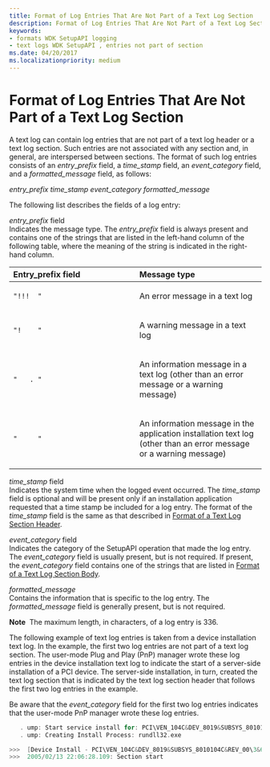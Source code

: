 ```yaml
---
title: Format of Log Entries That Are Not Part of a Text Log Section
description: Format of Log Entries That Are Not Part of a Text Log Section
keywords:
- formats WDK SetupAPI logging
- text logs WDK SetupAPI , entries not part of section
ms.date: 04/20/2017
ms.localizationpriority: medium
---
```


# Format of Log Entries That Are Not Part of a Text Log Section


A text log can contain log entries that are not part of a text log header or a text log section. Such entries are not associated with any section and, in general, are interspersed between sections. The format of such log entries consists of an *entry*_*prefix* field, a *time_stamp* field, an *event_category* field, and a *formatted_message* field, as follows:

*entry_prefix time_stamp event_category formatted_message*

The following list describes the fields of a log entry:

<a href="" id="entry-prefix-field"></a>*entry_prefix* field  
Indicates the message type. The *entry_prefix* field is always present and contains one of the strings that are listed in the left-hand column of the following table, where the meaning of the string is indicated in the right-hand column.

<table>
<colgroup>
<col width="50%" />
<col width="50%" />
</colgroup>
<thead>
<tr class="header">
<th align="left">Entry_prefix field</th>
<th align="left">Message type</th>
</tr>
</thead>
<tbody>
<tr class="odd">
<td align="left"><pre space="preserve"><code>"!!!  "</code></pre></td>
<td align="left"><p>An error message in a text log</p></td>
</tr>
<tr class="even">
<td align="left"><pre space="preserve"><code>"!    "</code></pre></td>
<td align="left"><p>A warning message in a text log</p></td>
</tr>
<tr class="odd">
<td align="left"><pre space="preserve"><code>"   . "</code></pre></td>
<td align="left"><p>An information message in a text log (other than an error message or a warning message)</p></td>
</tr>
<tr class="even">
<td align="left"><pre space="preserve"><code>"     "</code></pre></td>
<td align="left"><p>An information message in the application installation text log (other than an error message or a warning message)</p></td>
</tr>
</tbody>
</table>

 

<a href="" id="time-stamp-field"></a>*time_stamp* field  
Indicates the system time when the logged event occurred. The *time_stamp* field is optional and will be present only if an installation application requested that a time stamp be included for a log entry. The format of the *time_stamp* field is the same as that described in [Format of a Text Log Section Header](format-of-a-text-log-section-header.md).

<a href="" id="event-category-field"></a>*event_category* field  
Indicates the category of the SetupAPI operation that made the log entry. The *event_category* field is usually present, but is not required. If present, the *event_category* field contains one of the strings that are listed in [Format of a Text Log Section Body](format-of-a-text-log-section-body.md).

<a href="" id="formatted-message"></a>*formatted_message*  
Contains the information that is specific to the log entry. The *formatted_message* field is generally present, but is not required.

**Note**  The maximum length, in characters, of a log entry is 336.

 

The following example of text log entries is taken from a device installation text log. In the example, the first two log entries are not part of a text log section. The user-mode Plug and Play (PnP) manager wrote these log entries in the device installation text log to indicate the start of a server-side installation of a PCI device. The server-side installation, in turn, created the text log section that is indicated by the text log section header that follows the first two log entries in the example.

Be aware that the *event_category* field for the first two log entries indicates that the user-mode PnP manager wrote these log entries.

```cpp
   . ump: Start service install for: PCI\VEN_104C&DEV_8019&SUBSYS_8010104C&REV_00\3&61aaa01&0&38
   . ump: Creating Install Process: rundll32.exe

>>>  [Device Install - PCI\VEN_104C&DEV_8019&SUBSYS_8010104C&REV_00\3&61aaa01&0&38]
>>>  2005/02/13 22:06:28.109: Section start
```

 

 





